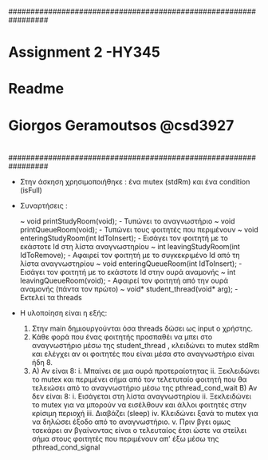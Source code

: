 #################################################################
#					    			#
#		Assignment 2 -HY345 				#
#		Readme						#
#		Giorgos Geramoutsos @csd3927			#						
#								#
#################################################################

- Στην άσκηση χρησιμοποιήθηκε : ένα mutex (stdRm) και ένα condition (isFull)

- Συναρτήσεις :

	~ void printStudyRoom(void); 					- Τυπώνει το αναγνωστήριο
	~ void printQueueRoom(void); 					- Τυπώνει τους φοιτητές που περιμένουν
	~ void enteringStudyRoom(int IdToInsert);		- Εισάγει τον φοιτητή με το εκάστοτε Id στη λίστα αναγνωστηρίου
	~ int leavingStudyRoom(int IdToRemove);			- Αφαιρεί τον φοιτητή με το συγκεκριμένο Id από τη λίστα αναγνωστηρίου
	~ void enteringQueueRoom(int IdToInsert);		- Εισάγει τον φοιτητή με το εκάστοτε Id στην ουρά αναμονής 
	~ int leavingQueueRoom(void);					- Αφαιρεί τον φοιτητή από την ουρά αναμονής (πάντα τον πρώτο)
	~ void* student_thread(void* arg);				- Εκτελεί τα threads 

- H υλοποίηση είναι η εξής:

	1. 
		Στην main δημιουργούνται όσα threads δώσει ως input ο χρήστης.
	2. 
		Κάθε φορά που ένας φοιτητής προσπαθέι να μπει στο αναγνωστήριο μέσω της student_thread , κλειδώνει το mutex stdRm και ελέγχει αν οι φοιτητές που είναι μέσα στο αναγνωστήριο είναι ήδη 8.
	3.
		 A) Αν είναι 8:
				i. 		Μπαίνει σε μια ουρά προτεραίοτητας
				ii. 	Ξεκλειδώνει το mutex και περιμένει σήμα από τον τελετυταίο φοιτητή που θα τελειώσει από το αναγνωστήριο μέσω της pthread_cond_wait
		 B) Αν δεν είναι 8:
				i. 		Εισάγεται στη λίστα αναγνωστηρίου
				ii. 	Ξεκλειδώνει το mutex για να μπορούν να εισέλθουν και άλλοι φοιτητές στην κρίσιμη περιοχή
				iii.	Διαβάζει (sleep)
				iv. 	Κλειδώνει ξανά το mutex για να δηλώσει έξοδο από το αναγνωστήριο.
				v. 		Πριν βγει ομως τσεκάρει αν βγαίνοντας είναι ο τελευταίος έτσι ώστε να στείλει σήμα στους φοιτητές που περιμένουν απ' έξω μέσω της 
						pthread_cond_signal 


